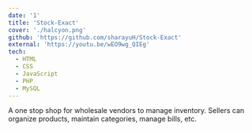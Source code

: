 ```yaml
---
date: '1'
title: 'Stock-Exact'
cover: './halcyon.png'
github: 'https://github.com/sharayuH/Stock-Exact'
external: 'https://youtu.be/wEO9wg_QIEg'
tech:
  - HTML
  - CSS
  - JavaScript
  - PHP
  - MySQL
---
```


A one stop shop for wholesale vendors to manage inventory. Sellers can organize products, maintain categories, manage bills, etc.
